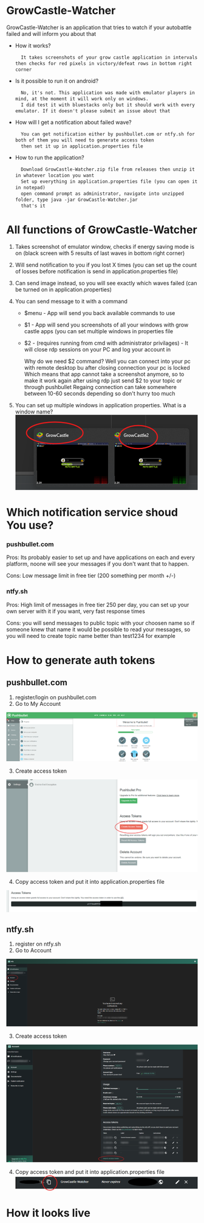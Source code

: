 # GrowCastle-Watcher

<p>GrowCastle-Watcher is an application that tries to watch if your autobattle failed and will inform you about that</p>

- How it works?

        It takes screenshots of your grow castle application in intervals then checks for red pixels in victory/defeat rows in bottom right corner

- Is it possible to run it on android?

        No, it's not. This application was made with emulator players in mind, at the moment it will work only on windows.
        I did test it with bluestacks only but it should work with every emulator. If it doesn't please submit an issue about that

- How will I get a notification about failed wave?

        You can get notification either by pushbullet.com or ntfy.sh for both of them you will need to generate access token
        then set it up in application.properties file

- How to run the application?
 
        Download GrowCastle-Watcher.zip file from releases then unzip it in whatever location you want
        Set up everything in application.properties file (you can open it in notepad)
        open command prompt as administrator, navigate into unzipped folder, type java -jar GrowCastle-Watcher.jar
        that's it



# All functions of GrowCastle-Watcher

1. Takes screenshot of emulator window, checks if energy saving mode is on (black screen with 5 results of last waves in bottom right corner)
2. Will send notification to you if you lost X times (you can set up the count of losses before notification is send in application.properties file)
3. Can send image instead, so you will see exactly which waves failed (can be turned on in application.properties)
4. You can send message to it with a command

    - $menu - App will send you back available commands to use
    - $1    - App will send you screenshots of all your windows with grow castle apps (you can set multiple windows in properties file
    - $2    - (requires running from cmd with administrator privilages) - It will close rdp sessions on your PC and log your account in

        
        Why do we need $2 command? Well you can connect into your pc with remote desktop bu after closing connection your pc is locked
        Which means that app cannot take a screenshot anymore, so to make it work again after using rdp just send $2 to your topic or through pushbullet
        Regaing connection can take somewhere between 10-60 seconds depending so don't hurry too much

5. You can set up multiple windows in application properties. What is a window name? 
![window-name.png](readme/images/window-name.png)


# Which notification service shoud You use?

### pushbullet.com 
Pros: Its probably easier to set up and have applications on each and every platform, noone will see your messages if you don't want that to happen.

Cons: Low message limit in free tier (200 something per month +/-)

### ntfy.sh
Pros: High limit of messages in free tier 250 per day, you can set up your own server with it if you want, very fast response times

Cons: you will send messages to public topic with your choosen name so if someone knew that name it would be possible to read your messages, so you will need to create topic name better than test1234 for example


# How to generate auth tokens

## pushbullet.com

1. register/login on pushbullet.com
2. Go to My Account 

![pushbullet-MyAccount.png](readme/images/pushbullet-MyAccount.png)

3. Create access token 

![pushbullet-create-access-token.png](readme/images/pushbullet-create-access-token.png)

4. Copy access token and put it into application.properties file

![pushbullet-new-token.png](readme/images/pushbullet-new-token.png)

## ntfy.sh

1. register on ntfy.sh
2. Go to Account 

![ntfy-settings.png](readme/images/ntfy-settings.png)

3. Create access token

![ntfy-create-access-token.png](readme/images/ntfy-create-access-token.png)

4. Copy access token and put it into application.properties file
![ntfy-copy-access-token.png](readme/images/ntfy-copy-access-token.png)


# How it looks live

